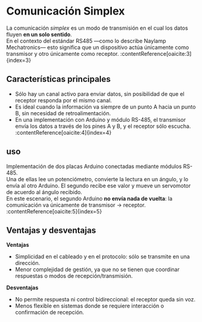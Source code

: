 # Comunicación Simplex

La comunicación *simplex* es un modo de transmisión en el cual los datos fluyen **en un solo sentido**.  
En el contexto del estándar RS485 —como lo describe Naylamp Mechatronics— esto significa que un dispositivo actúa únicamente como transmisor y otro únicamente como receptor. :contentReference[oaicite:3]{index=3}

## Características principales
- Sólo hay un canal activo para enviar datos, sin posibilidad de que el receptor responda por el mismo canal.  
- Es ideal cuando la información va siempre de un punto A hacia un punto B, sin necesidad de retroalimentación.  
- En una implementación con Arduino y módulo RS-485, el transmisor envía los datos a través de los pines A y B, y el receptor sólo escucha. :contentReference[oaicite:4]{index=4}

## uso
Implementación de dos placas Arduino conectadas mediante módulos RS-485.  
Una de ellas lee un potenciómetro, convierte la lectura en un ángulo, y lo envía al otro Arduino. El segundo recibe ese valor y mueve un servomotor de acuerdo al ángulo recibido.  
En este escenario, el segundo Arduino **no envía nada de vuelta**: la comunicación va únicamente de transmisor → receptor. :contentReference[oaicite:5]{index=5}

## Ventajas y desventajas
**Ventajas**  
- Simplicidad en el cableado y en el protocolo: sólo se transmite en una dirección.  
- Menor complejidad de gestión, ya que no se tienen que coordinar respuestas o modos de recepción/transmisión.

**Desventajas**  
- No permite respuesta ni control bidireccional: el receptor queda sin voz.  
- Menos flexible en sistemas donde se requiere interacción o confirmación de recepción.

